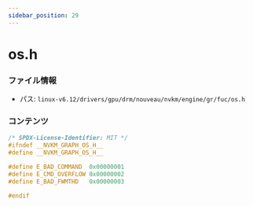 ```yaml
---
sidebar_position: 29
---
```

# os.h

### ファイル情報

- パス: `linux-v6.12/drivers/gpu/drm/nouveau/nvkm/engine/gr/fuc/os.h`

### コンテンツ

```h
/* SPDX-License-Identifier: MIT */
#ifndef __NVKM_GRAPH_OS_H__
#define __NVKM_GRAPH_OS_H__

#define E_BAD_COMMAND  0x00000001
#define E_CMD_OVERFLOW 0x00000002
#define E_BAD_FWMTHD   0x00000003

#endif

```
